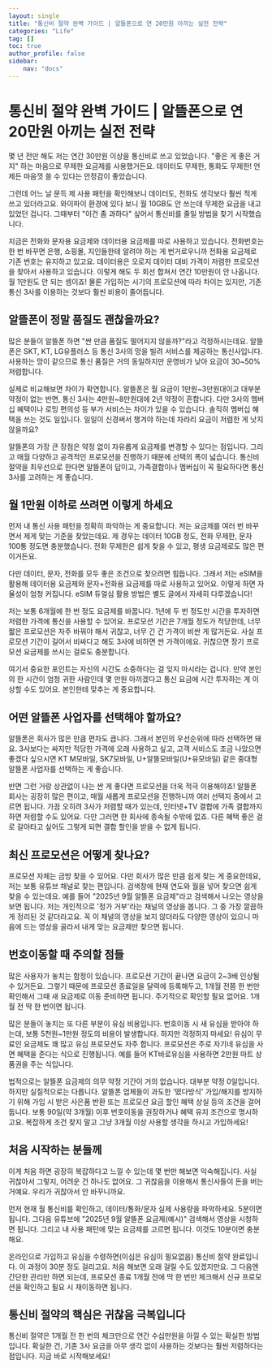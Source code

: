 ```yaml
---
layout: single
title: "통신비 절약 완벽 가이드 | 알뜰폰으로 연 20만원 아끼는 실전 전략"
categories: "Life"
tag: []
toc: true
author_profile: false
sidebar:
    nav: "docs"
---
```

# 통신비 절약 완벽 가이드 | 알뜰폰으로 연 20만원 아끼는 실전 전략

몇 년 전만 해도 저는 연간 30만원 이상을 통신비로 쓰고 있었습니다. "좋은 게 좋은 거지" 하는 마음으로 무제한 요금제를 사용했거든요. 데이터도 무제한, 통화도 무제한! 언제든 마음껏 쓸 수 있다는 안정감이 좋았습니다.

그런데 어느 날 문득 제 사용 패턴을 확인해보니 데이터도, 전화도 생각보다 훨씬 적게 쓰고 있더라고요. 와이파이 환경에 있다 보니 월 10GB도 안 쓰는데 무제한 요금을 내고 있었던 겁니다. 그때부터 "이건 좀 과하다" 싶어서 통신비를 줄일 방법을 찾기 시작했습니다.

지금은 전화와 문자용 요금제와 데이터용 요금제를 따로 사용하고 있습니다. 전화번호는 한 번 바꾸면 은행, 쇼핑몰, 지인들한테 알려야 하는 게 번거로우니까 전화용 요금제로 기존 번호는 유지하고 있고요. 데이터용은 오로지 데이터 대비 가격이 저렴한 프로모션을 찾아서 사용하고 있습니다. 이렇게 해도 두 회선 합쳐서 연간 10만원이 안 나옵니다. 월 1만원도 안 되는 셈이죠! 물론 가입하는 시기의 프로모션에 따라 차이는 있지만, 기존 통신 3사를 이용하는 것보다 훨씬 비용이 줄어듭니다.

## 알뜰폰이 정말 품질도 괜찮을까요?

많은 분들이 알뜰폰 하면 "싼 만큼 품질도 떨어지지 않을까?"라고 걱정하시는데요. 알뜰폰은 SKT, KT, LG유플러스 등 통신 3사의 망을 빌려 서비스를 제공하는 통신사입니다. 사용하는 망이 같으므로 통신 품질은 거의 동일하지만 운영비가 낮아 요금이 30~50% 저렴합니다.

실제로 비교해보면 차이가 확연합니다. 알뜰폰은 월 요금이 1만원~3만원대이고 대부분 약정이 없는 반면, 통신 3사는 4만원~8만원대에 2년 약정이 흔합니다. 다만 3사의 멤버십 혜택이나 로밍 편의성 등 부가 서비스는 차이가 있을 수 있습니다. 솔직히 멤버십 혜택을 쓰는 것도 일입니다. 일일이 신경써서 챙겨야 하는데 차라리 요금이 저렴한 게 낫지 않을까요?

알뜰폰의 가장 큰 장점은 약정 없이 자유롭게 요금제를 변경할 수 있다는 점입니다. 그리고 매월 다양하고 공격적인 프로모션을 진행하기 때문에 선택의 폭이 넓습니다. 통신비 절약을 최우선으로 한다면 알뜰폰이 답이고, 가족결합이나 멤버십이 꼭 필요하다면 통신 3사를 고려하는 게 좋습니다.

## 월 1만원 이하로 쓰려면 이렇게 하세요

먼저 내 통신 사용 패턴을 정확히 파악하는 게 중요합니다. 저는 요금제를 여러 번 바꾸면서 제게 맞는 기준을 찾았는데요. 제 경우는 데이터 10GB 정도, 전화 무제한, 문자 100통 정도면 충분했습니다. 전화 무제한은 쉽게 찾을 수 있고, 평생 요금제로도 많은 편이거든요.

다만 데이터, 문자, 전화를 모두 좋은 조건으로 찾으려면 힘듭니다. 그래서 저는 eSIM을 활용해 데이터용 요금제와 문자+전화용 요금제를 따로 사용하고 있어요. 이렇게 하면 자율성이 엄청 커집니다. eSIM 듀얼심 활용 방법은 별도 글에서 자세히 다루겠습니다!

저는 보통 6개월에 한 번 정도 요금제를 바꿉니다. 1년에 두 번 정도만 시간을 투자하면 저렴한 가격에 통신을 사용할 수 있어요. 프로모션 기간은 7개월 정도가 적당한데, 너무 짧은 프로모션은 자주 바꿔야 해서 귀찮고, 너무 긴 건 가격이 비싼 게 많거든요. 사실 프로모션 기간이 길어서 비싸다고 해도 3사에 비하면 싼 가격이에요. 귀찮으면 장기 프로모션 요금제를 쓰시는 걸로도 충분합니다.

여기서 중요한 포인트는 자신의 시간도 소중하다는 걸 잊지 마시라는 겁니다. 만약 본인의 한 시간이 엄청 귀한 사람인데 몇 만원 아끼겠다고 통신 요금에 시간 투자하는 게 이상할 수도 있어요. 본인한테 맞추는 게 중요합니다.

## 어떤 알뜰폰 사업자를 선택해야 할까요?

알뜰폰은 회사가 많은 만큼 편차도 큽니다. 그래서 본인의 우선순위에 따라 선택하면 돼요. 3사보다는 싸지만 적당한 가격에 오래 사용하고 싶고, 고객 서비스도 조금 나았으면 좋겠다 싶으시면 KT M모바일, SK7모바일, U+알뜰모바일(U+유모바일) 같은 중대형 알뜰폰 사업자를 선택하는 게 좋습니다.

반면 그런 거랑 상관없이 나는 싼 게 좋다면 프로모션을 더욱 적극 이용해야죠! 알뜰폰 회사는 굉장히 많은 편이고, 매월 새롭게 프로모션을 진행하니까 여러 선택지 중에서 고르면 됩니다. 가끔 오히려 3사가 저렴할 때가 있는데, 인터넷+TV 결합에 가족 결합까지 하면 저렴할 수도 있어요. 다만 그러면 한 회사에 종속될 수밖에 없죠. 다른 혜택 좋은 걸로 갈아타고 싶어도 그렇게 되면 결합 할인을 받을 수 없게 됩니다. 

## 최신 프로모션은 어떻게 찾나요?

프로모션 자체는 금방 찾을 수 있어요. 다만 회사가 많은 만큼 쉽게 찾는 게 중요한데요, 저는 보통 유튜브 채널로 찾는 편입니다. 검색창에 현재 연도와 월을 넣어 찾으면 쉽게 찾을 수 있는데요. 예를 들어 "2025년 9월 알뜰폰 요금제"라고 검색해서 나오는 영상을 보면 됩니다. 저는 개인적으로 '정가 거부'라는 채널의 영상을 봅니다. 그 중 가장 깔끔하게 정리된 것 같더라고요. 꼭 이 채널의 영상을 보지 않더라도 다양한 영상이 있으니 마음에 드는 영상을 골라서 내게 맞는 요금제만 찾으면 됩니다. 

## 번호이동할 때 주의할 점들

많은 사용자가 놓치는 함정이 있습니다. 프로모션 기간이 끝나면 요금이 2~3배 인상될 수 있거든요. 그렇기 때문에 프로모션 종료일을 달력에 등록해두고, 1개월 전쯤 한 번만 확인해서 그때 새 요금제로 이동 준비하면 됩니다. 주기적으로 확인할 필요 없어요. 1개월 전 딱 한 번이면 됩니다.

많은 분들이 놓치는 또 다른 부분이 유심 비용입니다. 번호이동 시 새 유심을 받아야 하는데, 보통 5천원~1만원 정도의 비용이 발생합니다. 하지만 걱정하지 마세요! 유심이 무료인 요금제도 꽤 많고 유심 프로모션도 자주 합니다. 프로모션은 주로 자기네 유심을 사면 혜택을 준다는 식으로 진행됩니다. 예를 들어 KT바로유심을 사용하면 2만원 마트 상품권을 주는 식입니다.

법적으로는 알뜰폰 요금제의 의무 약정 기간이 거의 없습니다. 대부분 약정 0일입니다. 하지만 실질적으로는 다릅니다. 알뜰폰 업체들이 과도한 '떴다방식' 가입/해지를 방지하기 위해 가입 시 받은 사은품 반환 또는 프로모션 요금 할인 혜택 상실 등의 조건을 걸어둡니다. 보통 90일(약 3개월) 이후 번호이동을 권장하거나 혜택 유지 조건으로 명시하고요. 복잡하게 조건 찾지 말고 그냥 3개월 이상 사용할 생각을 하시고 가입하세요!

## 처음 시작하는 분들께

이게 처음 하면 굉장히 복잡하다고 느낄 수 있는데 몇 번만 해보면 익숙해집니다. 사실 귀찮아서 그렇지, 어려운 건 하나도 없어요. 그 귀찮음을 이용해서 통신사들이 돈을 버는 거예요. 우리가 귀찮아서 안 바꾸니까요.

먼저 현재 월 통신비를 확인하고, 데이터/통화/문자 실제 사용량을 파악하세요. 5분이면 됩니다. 그다음 유튜브에 "2025년 9월 알뜰폰 요금제(예시)" 검색해서 영상을 시청하면 됩니다. 그리고 내 사용 패턴에 맞는 요금제를 고르면 됩니다. 이것도 10분이면 충분해요.

온라인으로 가입하고 유심을 수령하면(이심은 유심이 필요없음) 통신비 절약 완료입니다. 이 과정이 30분 정도 걸리고요. 처음 해보면 오래 걸릴 수도 있겠지만요. 그 다음엔 간단한 관리만 하면 되는데, 프로모션 종료 1개월 전에 딱 한 번만 체크해서 신규 프로모션을 확인하고 필요 시 재이동하면 됩니다.

## 통신비 절약의 핵심은 귀찮음 극복입니다

통신비 절약은 1개월 전 한 번의 체크만으로 연간 수십만원을 아낄 수 있는 확실한 방법입니다. 확실한 건, 기존 3사 요금을 아무 생각 없이 사용하는 것보다는 훨씬 저렴하다는 점입니다. 지금 바로 시작해보세요!